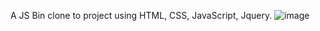 A JS Bin clone to project using HTML, CSS, JavaScript, Jquery.
![image](https://user-images.githubusercontent.com/84243683/125358762-f629f600-e386-11eb-8e30-b33479662960.png)
